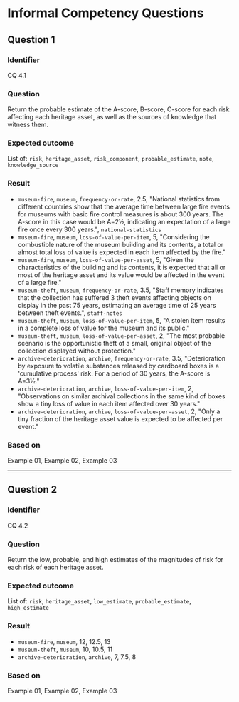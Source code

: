 # Informal Competency Questions
## Question 1
### Identifier
CQ 4.1

### Question
Return the probable estimate of the A-score, B-score, C-score for each risk affecting each heritage asset, as well as the sources of knowledge that witness them.

### Expected outcome
List of: `risk`, `heritage_asset`, `risk_component`, `probable_estimate`, `note`, `knowledge_source`

### Result
* `museum-fire`, `museum`, `frequency-or-rate`, 2.5, "National statistics from different countries show that the average time between large fire events for museums with basic fire control measures is about 300 years. The A-score in this case would be A=2½, indicating an expectation of a large fire once every 300 years.", `national-statistics`
* `museum-fire`, `museum`, `loss-of-value-per-item`, 5, "Considering the combustible nature of the museum building and its contents, a total or almost total loss of value is expected in each item affected by the fire."
* `museum-fire`, `museum`, `loss-of-value-per-asset`, 5, "Given the characteristics of the building and its contents, it is expected that all or most of the heritage asset and its value would be affected in the event of a large fire."
* `museum-theft`, `museum`, `frequency-or-rate`, 3.5, "Staff memory indicates that the collection has suffered 3 theft events affecting objects on display in the past 75 years, estimating an average time of 25 years between theft events.", `staff-notes`
* `museum-theft`, `museum`, `loss-of-value-per-item`, 5, "A stolen item results in a complete loss of value for the museum and its public."
* `museum-theft`, `museum`, `loss-of-value-per-asset`, 2, "The most probable scenario is the opportunistic theft of a small, original object of the collection displayed without protection."
* `archive-deterioration`, `archive`, `frequency-or-rate`, 3.5, "Deterioration by exposure to volatile substances released by cardboard boxes is a 'cumulative process' risk. For a period of 30 years, the A-score is A=3½."
* `archive-deterioration`, `archive`, `loss-of-value-per-item`, 2, "Observations on similar archival collections in the same kind of boxes show a tiny loss of value in each item affected over 30 years."
* `archive-deterioration`, `archive`, `loss-of-value-per-asset`, 2, "Only a tiny fraction of the heritage asset value is expected to be affected per event."

### Based on 
Example 01, Example 02, Example 03

***

## Question 2
### Identifier
CQ 4.2

### Question
Return the low, probable, and high estimates of the magnitudes of risk for each risk of each heritage asset.

### Expected outcome
List of: `risk`, `heritage_asset`, `low_estimate`, `probable_estimate`, `high_estimate`

### Result
* `museum-fire`, `museum`, 12, 12.5, 13
* `museum-theft`, `museum`, 10, 10.5, 11
* `archive-deterioration`, `archive`, 7, 7.5, 8

### Based on 
Example 01, Example 02, Example 03